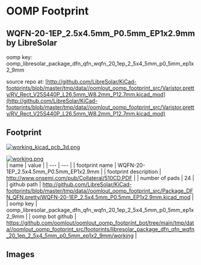 # OOMP Footprint  
## WQFN-20-1EP_2.5x4.5mm_P0.5mm_EP1x2.9mm  by LibreSolar  
  
oomp key: oomp_libresolar_package_dfn_qfn_wqfn_20_1ep_2_5x4_5mm_p0_5mm_ep1x2_9mm  
  
source repo at: [http://github.com/LibreSolar/KiCad-footprints/blob/master/tmp/data//oomlout_oomp_footprint_src/Varistor.pretty/RV_Rect_V25S440P_L26.5mm_W8.2mm_P12.7mm.kicad_mod](http://github.com/LibreSolar/KiCad-footprints/blob/master/tmp/data//oomlout_oomp_footprint_src/Varistor.pretty/RV_Rect_V25S440P_L26.5mm_W8.2mm_P12.7mm.kicad_mod)  
## Footprint  
  
[![working_kicad_pcb_3d.png](working_kicad_pcb_3d_600.png)](working_kicad_pcb_3d.png)  
  
[![working.png](working_600.png)](working.png)  
| name | value | 
| --- | --- | 
| footprint name | WQFN-20-1EP_2.5x4.5mm_P0.5mm_EP1x2.9mm | 
| footprint description | http://www.onsemi.com/pub/Collateral/510CD.PDF | 
| number of pads | 24 | 
| github path | http://github.com/LibreSolar/KiCad-footprints/blob/master/tmp/data//oomlout_oomp_footprint_src/Package_DFN_QFN.pretty/WQFN-20-1EP_2.5x4.5mm_P0.5mm_EP1x2.9mm.kicad_mod | 
| oomp key | oomp_libresolar_package_dfn_qfn_wqfn_20_1ep_2_5x4_5mm_p0_5mm_ep1x2_9mm | 
| oomp bot github | https://github.com/oomlout/oomlout_oomp_footprint_bot/tree/main/tmp/data//oomlout_oomp_footprint_src/footprints/libresolar_package_dfn_qfn_wqfn_20_1ep_2_5x4_5mm_p0_5mm_ep1x2_9mm/working | 
## Images  
